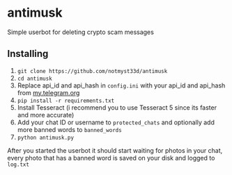 # antimusk
Simple userbot for deleting crypto scam messages

## Installing
1. `git clone https://github.com/notmyst33d/antimusk`
2. `cd antimusk`
3. Replace api_id and api_hash in `config.ini` with your api_id and api_hash from [my.telegram.org](https://my.telegram.org)
4. `pip install -r requirements.txt`
5. Install Tesseract (i recommend you to use Tesseract 5 since its faster and more accurate)
6. Add your chat ID or username to `protected_chats` and optionally add more banned words to `banned_words`
7. `python antimusk.py`

After you started the userbot it should start waiting for photos in your chat, every photo that has a banned word is saved on your disk and logged to `log.txt`
